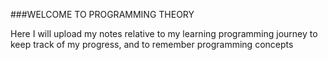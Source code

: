 ###WELCOME TO PROGRAMMING THEORY

Here I will upload my notes relative to my learning programming journey to keep track of my progress, and to remember programming concepts

